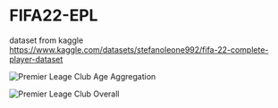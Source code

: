 # FIFA22-EPL

dataset from kaggle https://www.kaggle.com/datasets/stefanoleone992/fifa-22-complete-player-dataset

![Premier Leage Club Age Aggregation](https://user-images.githubusercontent.com/53311748/170163760-731c4196-d6b0-41df-aa50-c076bb859004.png)

![Premier Leage Club Overall](https://user-images.githubusercontent.com/53311748/170163970-908c5100-2555-4f15-98c3-3959bf2c371b.png)


